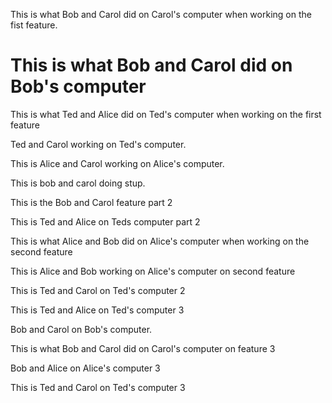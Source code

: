 This is what Bob and Carol did on Carol's computer when working on the fist feature.

This is what Bob and Carol did on Bob's computer 
=======
This is what Ted and Alice did on Ted's computer when working on the first feature


Ted and Carol working on Ted's computer.

This is Alice and Carol working on Alice's computer.


This is bob and carol doing stup.

This is the Bob and Carol feature part 2

This is Ted and Alice on Teds computer part 2

This is what Alice and Bob did on Alice's computer when working on the second feature


This is Alice and Bob working on Alice's computer on second feature

This is Ted and Carol on Ted's computer 2


This is Ted and Alice on Ted's computer 3

Bob and Carol on Bob's computer.

This is what Bob and Carol did on Carol's computer on feature 3


Bob and Alice on Alice's computer 3

This is Ted and Carol on Ted's computer 3



